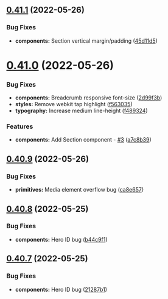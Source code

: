 ## [0.41.1](https://github.com/jacecotton/tcds/compare/v0.41.0...v0.41.1) (2022-05-26)


### Bug Fixes

* **components:** Section vertical margin/padding ([45d11d5](https://github.com/jacecotton/tcds/commit/45d11d52fc3c7da97e45746668681774cea11891))



# [0.41.0](https://github.com/jacecotton/tcds/compare/v0.40.9...v0.41.0) (2022-05-26)


### Bug Fixes

* **components:** Breadcrumb responsive font-size ([2d99f3b](https://github.com/jacecotton/tcds/commit/2d99f3b7ecae77eeeafd095292bab3ab0328dc8b))
* **styles:** Remove webkit tap highlight ([f563035](https://github.com/jacecotton/tcds/commit/f56303525761b06914c93dd2b542901fb2d7ba64))
* **typography:** Increase medium line-height ([f489324](https://github.com/jacecotton/tcds/commit/f489324497b668f1ec8c98e7d5210128b42274e4))


### Features

* **components:** Add Section component - [#3](https://github.com/jacecotton/tcds/issues/3) ([a7c8b39](https://github.com/jacecotton/tcds/commit/a7c8b39ed0f5211f95bf34e54eba414eaf2f97ce))



## [0.40.9](https://github.com/jacecotton/tcds/compare/v0.40.8...v0.40.9) (2022-05-26)


### Bug Fixes

* **primitives:** Media element overflow bug ([ca8e657](https://github.com/jacecotton/tcds/commit/ca8e65706f37ab539ce3fce3c8aa5033570ac1a8))



## [0.40.8](https://github.com/jacecotton/tcds/compare/v0.40.7...v0.40.8) (2022-05-25)


### Bug Fixes

* **components:** Hero ID bug ([b44c9f1](https://github.com/jacecotton/tcds/commit/b44c9f19a3b1646faf6cf965c5a2c8c71003dad6))



## [0.40.7](https://github.com/jacecotton/tcds/compare/v0.40.6...v0.40.7) (2022-05-25)


### Bug Fixes

* **components:** Hero ID bug ([21287b1](https://github.com/jacecotton/tcds/commit/21287b1a8cae546cd48335f44ec3146fcd7e84d4))



